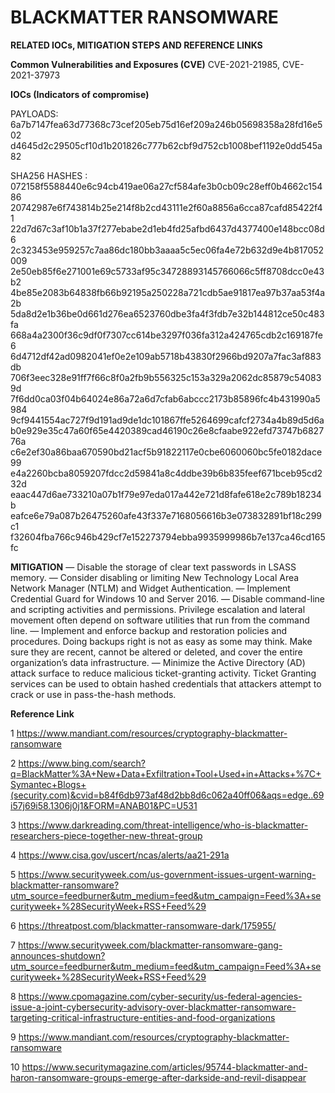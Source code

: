 # BLACKMATTER RANSOMWARE
**RELATED IOCs, MITIGATION STEPS AND REFERENCE LINKS**

**Common Vulnerabilities and Exposures (CVE)** 
CVE-2021-21985, CVE-2021-37973 

**IOCs (Indicators of compromise)**

PAYLOADS: 
6a7b7147fea63d77368c73cef205eb75d16ef209a246b05698358a28fd16e502 
d4645d2c29505cf10d1b201826c777b62cbf9d752cb1008bef1192e0dd545a82 

SHA256 HASHES :
072158f5588440e6c94cb419ae06a27cf584afe3b0cb09c28eff0b4662c15486 
20742987e6f743814b25e214f8b2cd43111e2f60a8856a6cca87cafd85422f41 
22d7d67c3af10b1a37f277ebabe2d1eb4fd25afbd6437d4377400e148bcc08d6 
2c323453e959257c7aa86dc180bb3aaaa5c5ec06fa4e72b632d9e4b817052009 
2e50eb85f6e271001e69c5733af95c34728893145766066c5ff8708dcc0e43b2 
4be85e2083b64838fb66b92195a250228a721cdb5ae91817ea97b37aa53f4a2b 
5da8d2e1b36be0d661d276ea6523760dbe3fa4f3fdb7e32b144812ce50c483fa 
668a4a2300f36c9df0f7307cc614be3297f036fa312a424765cdb2c169187fe6 
6d4712df42ad0982041ef0e2e109ab5718b43830f2966bd9207a7fac3af883db 
706f3eec328e91ff7f66c8f0a2fb9b556325c153a329a2062dc85879c540839d 
7f6dd0ca03f04b64024e86a72a6d7cfab6abccc2173b85896fc4b431990a5984 
9cf9441554ac727f9d191ad9de1dc101867ffe5264699cafcf2734a4b89d5d6a 
b0e929e35c47a60f65e4420389cad46190c26e8cfaabe922efd73747b682776a 
c6e2ef30a86baa670590bd21acf5b91822117e0cbe6060060bc5fe0182dace99 
e4a2260bcba8059207fdcc2d59841a8c4ddbe39b6b835feef671bceb95cd232d 
eaac447d6ae733210a07b1f79e97eda017a442e721d8fafe618e2c789b18234b 
eafce6e79a087b26475260afe43f337e7168056616b3e073832891bf18c299c1 
f32604fba766c946b429cf7e152273794ebba9935999986b7e137ca46cd165fc 
  
**MITIGATION**
—	Disable the storage of clear text passwords in LSASS memory.
—	Consider disabling or limiting New Technology Local Area Network Manager (NTLM) and Widget Authentication.
—	Implement Credential Guard for Windows 10 and Server 2016.
—	Disable command-line and scripting activities and permissions. Privilege escalation and lateral movement often depend on software utilities that run from the command line.
—	Implement and enforce backup and restoration policies and procedures. Doing backups right is not as easy as some may think. Make sure they are recent, cannot be altered or deleted, and cover the entire organization’s data infrastructure.
—	Minimize the Active Directory (AD) attack surface to reduce malicious ticket-granting activity. Ticket Granting services can be used to obtain hashed credentials that attackers attempt to crack or use in pass-the-hash methods.

**Reference Link**

1	https://www.mandiant.com/resources/cryptography-blackmatter-ransomware

2	https://www.bing.com/search?q=BlackMatter%3A+New+Data+Exfiltration+Tool+Used+in+Attacks+%7C+Symantec+Blogs+(security.com)&cvid=b84f6db973af48d2bb8d6c062a40ff06&aqs=edge..69i57j69i58.1306j0j1&FORM=ANAB01&PC=U531

3	https://www.darkreading.com/threat-intelligence/who-is-blackmatter-researchers-piece-together-new-threat-group 

4	https://www.cisa.gov/uscert/ncas/alerts/aa21-291a 

5	https://www.securityweek.com/us-government-issues-urgent-warning-blackmatter-ransomware?utm_source=feedburner&utm_medium=feed&utm_campaign=Feed%3A+securityweek+%28SecurityWeek+RSS+Feed%29 

6	https://threatpost.com/blackmatter-ransomware-dark/175955/ 

7	https://www.securityweek.com/blackmatter-ransomware-gang-announces-shutdown?utm_source=feedburner&utm_medium=feed&utm_campaign=Feed%3A+securityweek+%28SecurityWeek+RSS+Feed%29 

8	https://www.cpomagazine.com/cyber-security/us-federal-agencies-issue-a-joint-cybersecurity-advisory-over-blackmatter-ransomware-targeting-critical-infrastructure-entities-and-food-organizations 

9	https://www.mandiant.com/resources/cryptography-blackmatter-ransomware 

10	https://www.securitymagazine.com/articles/95744-blackmatter-and-haron-ransomware-groups-emerge-after-darkside-and-revil-disappear
